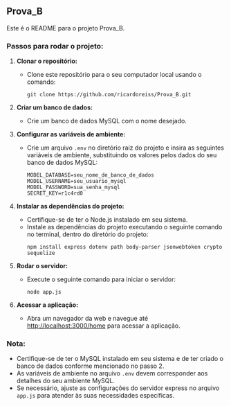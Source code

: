 ## Prova_B

Este é o README para o projeto Prova_B.

### Passos para rodar o projeto:

1. **Clonar o repositório:**
   - Clone este repositório para o seu computador local usando o comando:
     ```
     git clone https://github.com/ricardoreiss/Prova_B.git
     ```

2. **Criar um banco de dados:**
   - Crie um banco de dados MySQL com o nome desejado.

3. **Configurar as variáveis de ambiente:**
   - Crie um arquivo `.env` no diretório raiz do projeto e insira as seguintes variáveis de ambiente, substituindo os valores pelos dados do seu banco de dados MySQL:
     ```
     MODEL_DATABASE=seu_nome_de_banco_de_dados
     MODEL_USERNAME=seu_usuario_mysql
     MODEL_PASSWORD=sua_senha_mysql
     SECRET_KEY=r1c4rd0
     ```

4. **Instalar as dependências do projeto:**
   - Certifique-se de ter o Node.js instalado em seu sistema.
   - Instale as dependências do projeto executando o seguinte comando no terminal, dentro do diretório do projeto:
     ```
     npm install express dotenv path body-parser jsonwebtoken crypto sequelize
     ```

5. **Rodar o servidor:**
   - Execute o seguinte comando para iniciar o servidor:
     ```
     node app.js
     ```

6. **Acessar a aplicação:**
   - Abra um navegador da web e navegue até [http://localhost:3000/home](http://localhost:3000/home) para acessar a aplicação.

### Nota:
- Certifique-se de ter o MySQL instalado em seu sistema e de ter criado o banco de dados conforme mencionado no passo 2.
- As variáveis de ambiente no arquivo `.env` devem corresponder aos detalhes do seu ambiente MySQL.
- Se necessário, ajuste as configurações do servidor express no arquivo `app.js` para atender às suas necessidades específicas.
